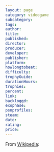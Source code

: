 ```yaml
---
layout: page
category: videogame
subcategory:
tags:
author:
title:
published:
director:
producer:
developer:
publisher:
platform:
howlongtobeat:
difficulty:
trophyGuide:
durationHours:
trophies:
percent:
link:
backloggd:
exophase:
psnprofiles:
steam:
date:
rating:
price:
---
```


From [Wikipedia]():
